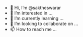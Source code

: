- 👋 Hi, I’m @saktheswarar
- 👀 I’m interested in ...
- 🌱 I’m currently learning ...
- 💞️ I’m looking to collaborate on ...
- 📫 How to reach me ...

<!---
saktheswarar/saktheswarar is a ✨ special ✨ repository because its `README.md` (this file) appears on your GitHub profile.
You can click the Preview link to take a look at your changes.
--->
